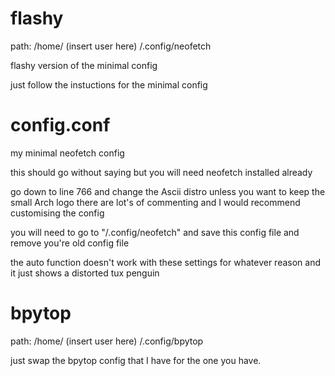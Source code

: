 # flashy

path: /home/ (insert user here) /.config/neofetch

flashy version of the minimal config

just follow the instuctions for the minimal config

# config.conf

my minimal neofetch config

this should go without saying but you will need neofetch installed already

go down to line 766 and change the Ascii distro unless you want to keep the small Arch logo there are lot's of commenting and I would recommend customising the config

you will need to go to "/.config/neofetch" and save this config file and remove you're old config file

the auto function doesn't work with these settings for whatever reason and it just shows a distorted tux penguin

# bpytop

path: /home/ (insert user here) /.config/bpytop

just swap the bpytop config that I have for the one you have.
